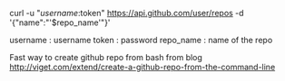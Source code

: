 curl -u "$username:$token" https://api.github.com/user/repos -d '{"name":"'$repo_name'"}'


username : username
token : password
repo_name : name of the repo

Fast way to create github repo from bash 
from blog 
http://viget.com/extend/create-a-github-repo-from-the-command-line
